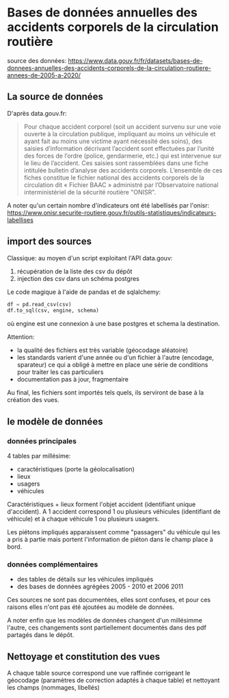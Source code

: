 # Bases de données annuelles des accidents corporels de la circulation routière

source des données: https://www.data.gouv.fr/fr/datasets/bases-de-donnees-annuelles-des-accidents-corporels-de-la-circulation-routiere-annees-de-2005-a-2020/

## La source de données

D'après data.gouv.fr: 

> Pour chaque accident corporel (soit un accident survenu sur une voie ouverte à la circulation publique, impliquant au moins un véhicule et ayant fait au moins une victime ayant nécessité des soins), des saisies d’information décrivant l’accident sont effectuées par l’unité des forces de l’ordre (police, gendarmerie, etc.) qui est intervenue sur le lieu de l’accident. Ces saisies sont rassemblées dans une fiche intitulée bulletin d’analyse des accidents corporels. L’ensemble de ces fiches constitue le fichier national des accidents corporels de la circulation dit « Fichier BAAC » administré par l’Observatoire national interministériel de la sécurité routière "ONISR".

A noter qu'un certain nombre d'indicateurs ont été labellisés par l'onisr: https://www.onisr.securite-routiere.gouv.fr/outils-statistiques/indicateurs-labellises

## import des sources

Classique: au moyen d'un script exploitant l'API data.gouv:

1. récupération de la liste des csv du dépôt
2. injection des csv dans un schéma postgres

Le code magique à l'aide de pandas et de sqlalchemy:

```python
df = pd.read_csv(csv)
df.to_sql(csv, engine, schema)
```
où engine est une connexion à une base postgres et schema la destination.

Attention:
- la qualité des fichiers est très variable (géocodage aléatoire)
- les standards varient d'une année ou d'un fichier à l'autre (encodage, sparateur) ce qui a obligé à mettre en place une série de conditions pour traiter les cas particuliers
- documentation pas à jour, fragmentaire

Au final, les fichiers sont importés tels quels, ils serviront de base à la création des vues.

## le modèle de données

### données principales

4 tables par millésime:
- caractéristiques (porte la géolocalisation)
- lieux
- usagers
- véhicules

Caractéristiques + lieux forment l'objet accident (identifiant unique d'accident). A 1 accident correspond 1 ou plusieurs véhicules (identifiant de véhicule) et à chaque véhicule 1 ou plusieurs usagers.

Les piétons impliqués apparaissent comme "passagers" du véhicule qui les a pris à partie mais portent l'information de piéton dans le champ place à bord.

### données complémentaires

- des tables de détails sur les véhicules impliqués
- des bases de données agrégées 2005 - 2010 et 2006 2011

Ces sources ne sont pas documentées, elles sont confuses, et pour ces raisons elles n'ont pas été ajoutées au modèle de données.

A noter enfin que les modèles de données changent d'un millésimme l'autre, ces changements sont partiellement documentés dans des pdf partagés dans le dépôt.

## Nettoyage et constitution des vues

A chaque table source correspond une vue raffinée corrigeant le géocodage (paramètres de correction adaptés à chaque table) et nettoyant les champs (nommages, libellés)


